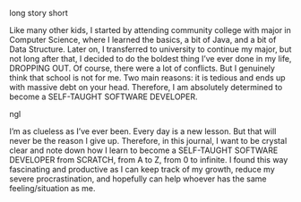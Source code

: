 long story short

Like many other kids, I started by attending community college with major in Computer Science, where I learned the basics, a bit of Java, and a bit of Data Structure. Later on, I transferred to university to continue my major, but not long after that, I decided to do the boldest thing I’ve ever done in my life, DROPPING OUT. Of course, there were a lot of conflicts. But I genuinely think that school is not for me. Two main reasons: it is tedious and ends up with massive debt on your head. Therefore, I am absolutely determined to become a SELF-TAUGHT SOFTWARE DEVELOPER.

ngl

I’m as clueless as I’ve ever been.
Every day is a new lesson.
But that will never be the reason I give up.
Therefore, in this journal, I want to be crystal clear and note down how I learn to become a SELF-TAUGHT SOFTWARE DEVELOPER from SCRATCH, from A to Z, from 0 to infinite.
I found this way fascinating and productive as I can keep track of my growth, reduce my severe procrastination, and hopefully can help whoever has the same feeling/situation as me.
